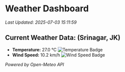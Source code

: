 
# Weather Dashboard

_Last Updated: 2025-07-03 15:11:59_

## Current Weather Data: (Srinagar, JK)
- **Temperature:** 27.0 °C ![Temperature Badge](https://img.shields.io/badge/Temperature-Medium%20Temp-green)
- **Wind Speed:** 10.2 km/h ![Wind Speed Badge](https://img.shields.io/badge/Wind%20Speed-Light%20Wind-blue)

*Powered by Open-Meteo API*
